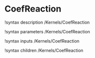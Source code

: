 <!-- MOOSE Documentation Stub: Remove this when content is added. -->

# CoefReaction

!syntax description /Kernels/CoefReaction

!syntax parameters /Kernels/CoefReaction

!syntax inputs /Kernels/CoefReaction

!syntax children /Kernels/CoefReaction

